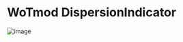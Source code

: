 # WoTmod DispersionIndicator

![image](https://user-images.githubusercontent.com/11075065/35390405-a9870eac-021e-11e8-9aa1-56681a0823c0.png)
